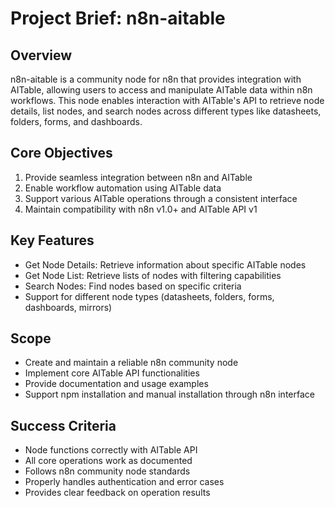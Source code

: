 # Project Brief: n8n-aitable

## Overview
n8n-aitable is a community node for n8n that provides integration with AITable, allowing users to access and manipulate AITable data within n8n workflows. This node enables interaction with AITable's API to retrieve node details, list nodes, and search nodes across different types like datasheets, folders, forms, and dashboards.

## Core Objectives
1. Provide seamless integration between n8n and AITable
2. Enable workflow automation using AITable data
3. Support various AITable operations through a consistent interface
4. Maintain compatibility with n8n v1.0+ and AITable API v1

## Key Features
- Get Node Details: Retrieve information about specific AITable nodes
- Get Node List: Retrieve lists of nodes with filtering capabilities
- Search Nodes: Find nodes based on specific criteria
- Support for different node types (datasheets, folders, forms, dashboards, mirrors)

## Scope
- Create and maintain a reliable n8n community node
- Implement core AITable API functionalities
- Provide documentation and usage examples
- Support npm installation and manual installation through n8n interface

## Success Criteria
- Node functions correctly with AITable API
- All core operations work as documented
- Follows n8n community node standards
- Properly handles authentication and error cases
- Provides clear feedback on operation results 